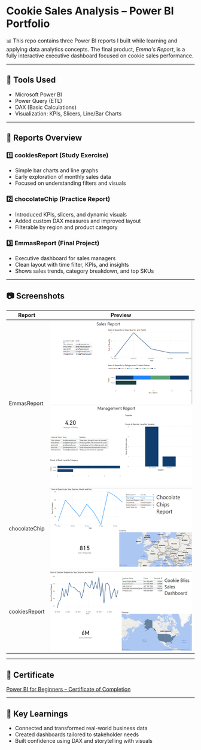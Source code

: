 # Cookie Sales Analysis – Power BI Portfolio

📊 This repo contains three Power BI reports I built while learning and applying data analytics concepts. The final product, *Emma's Report*, is a fully interactive executive dashboard focused on cookie sales performance.

---

## 🔧 Tools Used

* Microsoft Power BI
* Power Query (ETL)
* DAX (Basic Calculations)
* Visualization: KPIs, Slicers, Line/Bar Charts

---

## 📁 Reports Overview

### 1️⃣ cookiesReport (Study Exercise)

* Simple bar charts and line graphs
* Early exploration of monthly sales data
* Focused on understanding filters and visuals

### 2️⃣ chocolateChip (Practice Report)

* Introduced KPIs, slicers, and dynamic visuals
* Added custom DAX measures and improved layout
* Filterable by region and product category

### 3️⃣ EmmasReport (Final Project)

* Executive dashboard for sales managers
* Clean layout with time filter, KPIs, and insights
* Shows sales trends, category breakdown, and top SKUs

---

## 📷 Screenshots

| Report        | Preview                                     |
| ------------- | ------------------------------------------- |
| EmmasReport   | ![](images/emma_dashboard_page1.png) <br> ![](images/emma_dashboard_page2.png)|
| chocolateChip | ![choc](images/chocchip_kpis.png)           |
| cookiesReport | ![cookie](images/cookies_report_trends.png) |

---

## 📜 Certificate

[Power BI for Beginners – Certificate of Completion](https://coursera.org/share/48a38c237198edf41be0c7fcc7bee618C)

---

## 🧠 Key Learnings

* Connected and transformed real-world business data
* Created dashboards tailored to stakeholder needs
* Built confidence using DAX and storytelling with visuals
